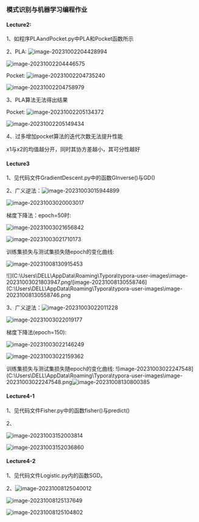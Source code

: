 ### 模式识别与机器学习编程作业

#### Lecture2:

1、如程序PLAandPocket.py中PLA和Pocket函数所示

2、PLA:						![image-20231002204428994](C:\Users\DELL\AppData\Roaming\Typora\typora-user-images\image-20231002204428994.png)

![image-20231002204446575](C:\Users\DELL\AppData\Roaming\Typora\typora-user-images\image-20231002204446575.png)

Pocket:						![image-20231002204735240](C:\Users\DELL\AppData\Roaming\Typora\typora-user-images\image-20231002204735240.png)

![image-20231002204758979](C:\Users\DELL\AppData\Roaming\Typora\typora-user-images\image-20231002204758979.png)

3、PLA算法无法得出结果

Pocket:					![image-20231002205134372](C:\Users\DELL\AppData\Roaming\Typora\typora-user-images\image-20231002205134372.png)		

![image-20231002205149434](C:\Users\DELL\AppData\Roaming\Typora\typora-user-images\image-20231002205149434.png)

4、过多增加pocket算法的迭代次数无法提升性能

x1与x2的均值越分开，同时其协方差越小，其可分性越好



#### Lecture3

1、见代码文件GradientDescent.py中的函数GInverse()与GD()

2、广义逆法：![image-20231003015944899](C:\Users\DELL\AppData\Roaming\Typora\typora-user-images\image-20231003015944899.png)

![image-20231003020003017](C:\Users\DELL\AppData\Roaming\Typora\typora-user-images\image-20231003020003017.png)

梯度下降法：epoch=50时:

![image-20231003021656842](C:\Users\DELL\AppData\Roaming\Typora\typora-user-images\image-20231003021656842.png)

![image-20231003021710173](C:\Users\DELL\AppData\Roaming\Typora\typora-user-images\image-20231003021710173.png)

训练集损失与测试集损失随epoch的变化曲线:

![image-20231008130915453](C:\Users\DELL\AppData\Roaming\Typora\typora-user-images\image-20231008130915453.png)

![](C:\Users\DELL\AppData\Roaming\Typora\typora-user-images\image-20231003021803947.png![image-20231008130558746](C:\Users\DELL\AppData\Roaming\Typora\typora-user-images\image-20231008130558746.png

3、广义逆法：![image-20231003022011228](C:\Users\DELL\AppData\Roaming\Typora\typora-user-images\image-20231003022011228.png)

![image-20231003022019177](C:\Users\DELL\AppData\Roaming\Typora\typora-user-images\image-20231003022019177.png)

梯度下降法(epoch=150):

![image-20231003022146249](C:\Users\DELL\AppData\Roaming\Typora\typora-user-images\image-20231003022146249.png)

![image-20231003022159362](C:\Users\DELL\AppData\Roaming\Typora\typora-user-images\image-20231003022159362.png)

训练集损失与测试集损失随epoch的变化曲线: ![image-20231003022247548](C:\Users\DELL\AppData\Roaming\Typora\typora-user-images\image-20231003022247548.png![image-20231008130800385](C:\Users\DELL\AppData\Roaming\Typora\typora-user-images\image-20231008130800385.png)

#### Lecture4-1

1、见代码文件Fisher.py中的函数fisher()与predict()



2、

![image-20231003152003814](C:\Users\DELL\AppData\Roaming\Typora\typora-user-images\image-20231003152003814.png)

![image-20231003152036860](C:\Users\DELL\AppData\Roaming\Typora\typora-user-images\image-20231003152036860.png)

#### Lecture4-2

1、见代码文件Logistic.py内的函数SGD。

2、![image-20231008125040012](C:\Users\DELL\AppData\Roaming\Typora\typora-user-images\image-20231008125040012.png)

![image-20231008125137649](C:\Users\DELL\AppData\Roaming\Typora\typora-user-images\image-20231008125137649.png)





![image-20231008125104802](C:\Users\DELL\AppData\Roaming\Typora\typora-user-images\image-20231008125104802.png)

